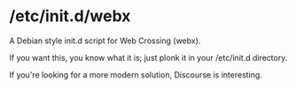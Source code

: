# /etc/init.d/webx

A Debian style init.d script for Web Crossing (webx).

If you want this, you know what it is; just plonk it in your /etc/init.d directory.

If you're looking for a more modern solution, Discourse is interesting.
